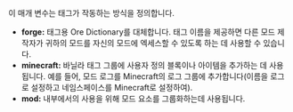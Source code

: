 이 매개 변수는 태그가 작동하는 방식을 정의합니다.

* **forge:** 태그용 Ore Dictionary를 대체합니다. 태그 이름을 제공하면 다른 모드 제작자가 귀하의 모드를 자신의 모드에 엑세스할 수 있도록 하는 데 사용할 수 있습니다.
* **minecraft:** 바닐라 태그 그룹에 사용자 정의 블록이나 아이템을 추가하는 데 사용됩니다. 예를 들어, 모드 로그를 Minecraft의 로그 그룹에 추가합니다(이름을 로그로 설정하고 네임스페이스를 Minecraft로 설정하여).
* **mod:** 내부에서의 사용을 위해 모드 요소를 그룹화하는데 사용됩니다.